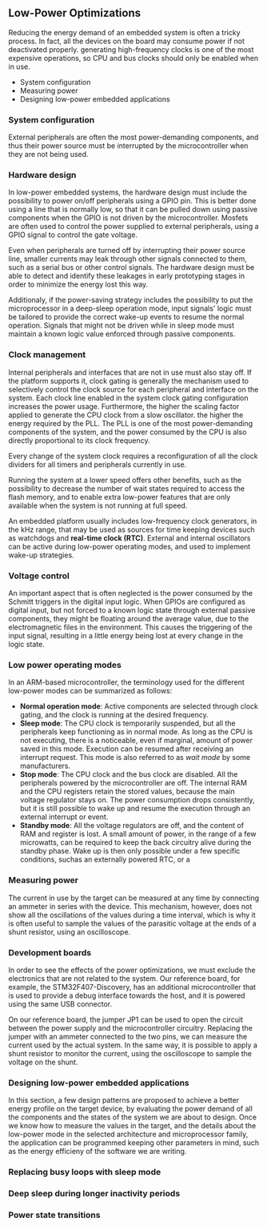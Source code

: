 ## Low-Power Optimizations

Reducing the energy demand of an embedded system is often a tricky process. In fact, all the devices on the board may consume power if not deactivated properly. generating high-frequency clocks is one of the most expensive operations, so CPU and bus clocks should only be enabled when in use.

- System configuration
- Measuring power
- Designing low-power embedded applications

### System configuration

External peripherals are often the most power-demanding components, and thus their power source must be interrupted by the microcontroller when they are not being used.

### Hardware design

In low-power embedded systems, the hardware design must include the possibility to power on/off peripherals using a GPIO pin. This is better done using a line that is normally low, so that it can be pulled down using passive components when the GPIO is not driven by the microcontroller. Mosfets are often used to control the power supplied to external peripherals, using a GPIO signal to control the gate voltage.

Even when peripherals are turned off by interrupting their power source line, smaller currents may leak through other signals connected to them, such as a serial bus or other control signals. The hardware design must be able to detect and identify these leakages in early prototyping stages in order to minimize the energy lost this way.

Additionaly, if the power-saving strategy includes the possibility to put the microprocessor in a deep-sleep operation mode, input signals' logic must be tailored to provide the correct wake-up events to resume the normal operation. Signals that might not be driven while in sleep mode must maintain a known logic value enforced through passive components. 

### Clock management

Internal peripherals and interfaces that are not in use must also stay off. If the platform supports it, clock gating is generally the mechanism used to selectively control the clock source for each peripheral and interface on the system. Each clock line enabled in the system clock gating configuration increases the power usage. Furthermore, the higher the scaling factor applied to generate the CPU clock from a slow oscillator. the higher the energy required by the PLL. The PLL is one of the most power-demanding components of the system, and the power consumed by the CPU is also directly proportional to its clock frequency.

Every change of the system clock requires a reconfiguration of all the clock dividers for all timers and peripherals currently in use. 

Running the system at a lower speed offers other benefits, such as the possibility to decrease the number of wait states required to access the flash memory, and to enable extra low-power features that are only available when the system is not running at full speed.

An embedded platform usually includes low-frequency clock generators, in the kHz range, that may be used as sources for time keeping devices such as watchdogs and **real-time clock (RTC)**. External and internal oscillators can be active during low-power operating modes, and used to implement wake-up strategies. 

### Voltage control

An important aspect that is often neglected is the power consumed by the Schmitt triggers in the digital input logic. When GPIOs are configured as digital input, but not forced to a known logic state through external passive components, they might be floating around the average value, due to the electromagnetic files in the environment. This causes the triggering of the input signal, resulting in a little energy being lost at every change in the logic state. 

### Low power operating modes

In an ARM-based microcontroller, the terminology used for the different low-power modes can be summarized as follows:

- **Normal operation mode**: Active components are selected through clock gating, and the clock is running at the desired frequency. 
- **Sleep mode**: The CPU clock is temporarily suspended, but all the peripherals keep functioning as in normal mode. As long as the CPU is not executing, there is a noticeable, even if marginal, amount of power saved in this mode. Execution can be resumed after receiving an interrupt request. This mode is also referred to as _wait mode_ by some manufacturers.
- **Stop mode**: The CPU clock and the bus clock are disabled. All the peripherals powered by the microcontroller are off. The internal RAM and the CPU registers retain the stored values, because the main voltage regulator stays on. The power consumption drops consistently, but it is still possible to wake up and resume the execution through an external interrupt or event. 
- **Standby mode**: All the voltage regulators are off, and the content of RAM and register is lost. A small amount of power, in the range of a few microwatts, can be required to keep the back circuitry alive during the standby phase. Wake up is then only possible under a few specific conditions, suchas an externally powered RTC, or a 

### Measuring power

The current in use by the target can be measured at any time by connecting an ammeter in series with the device. This mechanism, however, does not show all the oscillations of the values during a time interval, which is why it is often useful to sample the values of the parasitic voltage at the ends of a shunt resistor, using an oscilloscope.

### Development boards

In order to see the effects of the power optimizations, we must exclude the electronics that are not related to the system. Our reference board, for example, the STM32F407-Discovery, has an additional microcontroller that is used to provide a debug interface towards the host, and it is powered using the same USB connector.

On our reference board, the jumper JP1 can be used to open the circuit between the power supply and the microcontroller circuitry. Replacing the jumper with an ammeter connected to the two pins, we can measure the current used by the actual system. In the same way, it is possible to apply a shunt resistor to monitor the current, using the oscilloscope to sample the voltage on the shunt.

### Designing low-power embedded applications

In this section, a few design patterns are proposed to achieve a better energy profile on the target device, by evaluating the power demand of all the components and the states of the system we are about to design. Once we know how to measure the values in the target, and the details about the low-power mode in the selected architecture and microprocessor family, the application can be programmed keeping other parameters in mind, such as the energy efficieny of the software we are writing.

### Replacing busy loops with sleep mode

### Deep sleep during longer inactivity periods

### Power state transitions


